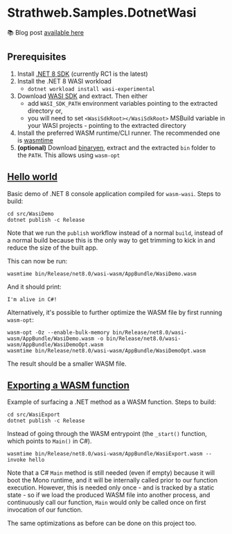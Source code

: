 # Strathweb.Samples.DotnetWasi

📚 Blog post [available here](https://www.strathweb.com/2023/09/dotnet-wasi-applications-in-net-8-0/)

## Prerequisites

1. Install [.NET 8 SDK](https://dotnet.microsoft.com/en-us/download/dotnet/8.0) (currently RC1 is the latest)
2. Install the .NET 8 WASI workload
   * `dotnet workload install wasi-experimental`
3. Download [WASI SDK](https://github.com/WebAssembly/wasi-sdk/releases) and extract. Then either
   * add `WASI_SDK_PATH` environment variables pointing to the extracted directory or,
   * you will need to set `<WasiSdkRoot></WasiSdkRoot>` MSBuild variable in your WASI projects - pointing to the extracted directory
4. Install the preferred WASM runtime/CLI runner. The recommended one is [wasmtime](https://wasmtime.dev)
5. **(optional)** Download [binaryen](https://github.com/WebAssembly/binaryen/releases), extract and the extracted `bin` folder to the `PATH`. This allows using `wasm-opt` 

## [Hello world](src/WasiDemo)

Basic demo of .NET 8 console application compiled for `wasm-wasi`.  Steps to build:

```shell
cd src/WasiDemo
dotnet publish -c Release
```

Note that we run the `publish` workflow instead of a normal `build`, instead of a normal build because this is the only way to get trimming to kick in and reduce the size of the built app.

This can now be run:

```shell
wasmtime bin/Release/net8.0/wasi-wasm/AppBundle/WasiDemo.wasm
```

And it should print:

```
I'm alive in C#!
```

Alternatively, it's possible to further optimize the WASM file by first running `wasm-opt`:

```shell
wasm-opt -Oz --enable-bulk-memory bin/Release/net8.0/wasi-wasm/AppBundle/WasiDemo.wasm -o bin/Release/net8.0/wasi-wasm/AppBundle/WasiDemoOpt.wasm
wasmtime bin/Release/net8.0/wasi-wasm/AppBundle/WasiDemoOpt.wasm
```

The result should be a smaller WASM file.

## [Exporting a WASM function](src/WasiExport)

Example of surfacing a .NET method as a WASM function. Steps to build:

```shell
cd src/WasiExport
dotnet publish -c Release
```

Instead of going through the WASM entrypoint (the `_start()` function, which points to `Main()` in C#).

```shell
wasmtime bin/Release/net8.0/wasi-wasm/AppBundle/WasiExport.wasm --invoke hello
```

Note that a C# `Main` method is still needed (even if empty) because it will boot the Mono runtime, and it will be internally called prior to our function execution.
However, this is needed only once - and is tracked by a static state - so if we load the produced WASM file into another process, and continuously call our function, `Main` would only be called once on first invocation of our function.

The same optimizations as before can be done on this project too.
